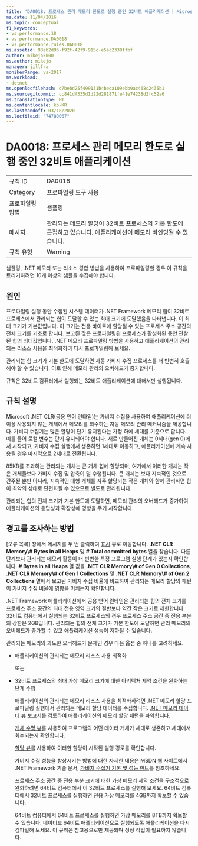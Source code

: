 ```yaml
---
title: 'DA0018: 프로세스 관리 메모리 한도로 실행 중인 32비트 애플리케이션 | Microsoft 문서'
ms.date: 11/04/2016
ms.topic: conceptual
f1_keywords:
- vs.performance.18
- vs.performance.DA0018
- vs.performance.rules.DA0018
ms.assetid: 98eb2d96-f92f-42f9-915c-e5ac2330ffbf
author: mikejo5000
ms.author: mikejo
manager: jillfra
monikerRange: vs-2017
ms.workload:
- dotnet
ms.openlocfilehash: d7bebd25f499131b4beda109ebb9ac468c2435b1
ms.sourcegitcommit: cc841df335d1d22d281871fe41e74238d2fc52a6
ms.translationtype: HT
ms.contentlocale: ko-KR
ms.lasthandoff: 03/18/2020
ms.locfileid: "74780067"
---
```

# <a name="da0018-32-bit-application-running-at-process-managed-memory-limits"></a>DA0018: 프로세스 관리 메모리 한도로 실행 중인 32비트 애플리케이션

|||
|-|-|
|규칙 ID|DA0018|
|Category|프로파일링 도구 사용|
|프로파일링 방법|샘플링|
|메시지|관리되는 메모리 할당이 32비트 프로세스의 기본 한도에 근접하고 있습니다. 애플리케이션이 메모리 바인딩될 수 있습니다.|
|규칙 유형|Warning|

 샘플링, .NET 메모리 또는 리소스 경합 방법을 사용하여 프로파일링할 경우 이 규칙을 트리거하려면 10개 이상의 샘플을 수집해야 합니다.

## <a name="cause"></a>원인
 프로파일링 실행 동안 수집된 시스템 데이터가 .NET Framework 메모리 힙이 32비트 프로세스에서 관리되는 힙이 도달할 수 있는 최대 크기에 도달했음을 나타냅니다. 이 최대 크기가 기본값입니다. 이 크기는 전용 바이트에 할당될 수 있는 프로세스 주소 공간의 전체 크기를 기초로 합니다. 보고된 값은 프로파일링된 프로세스가 활성화된 동안 관찰된 힙의 최대값입니다. .NET 메모리 프로파일링 방법을 사용하고 애플리케이션의 관리되는 리소스 사용을 최적화하여 다시 프로파일링해 보세요.

 관리되는 힙 크기가 기본 한도에 도달하면 자동 가비지 수집 프로세스를 더 빈번히 호출해야 할 수 있습니다. 이로 인해 메모리 관리의 오버헤드가 증가합니다.

 규칙은 32비트 컴퓨터에서 실행되는 32비트 애플리케이션에 대해서만 실행됩니다.

## <a name="rule-description"></a>규칙 설명
 Microsoft .NET CLR(공용 언어 런타임)는 가비지 수집을 사용하여 애플리케이션에 더 이상 사용되지 않는 개체에서 메모리를 회수하는 자동 메모리 관리 메커니즘을 제공합니다. 가비지 수집기는 많은 할당이 단기 유지된다는 가정 하에 세대를 기준으로 합니다. 예를 들어 로컬 변수는 단기 유지되어야 합니다. 새로 만들어진 개체는 0세대(gen 0)에서 시작되고, 가비지 수집 실행에서 생존하면 1세대로 이동하고, 애플리케이션에 계속 사용될 경우 마지막으로 2세대로 전환됩니다.

 85KB를 초과하는 관리되는 개체는 큰 개체 힙에 할당되며, 여기에서 이러한 개체는 작은 개체들보다 가비지 수집 및 압축이 덜 수행됩니다. 큰 개체는 보다 지속적인 것으로 간주될 뿐만 아니라, 지속적인 대형 개체를 자주 할당되는 작은 개체와 함께 관리하면 힙이 최악의 상태로 단편화될 수 있으므로 별도로 관리됩니다.

 관리되는 힙의 전체 크기가 기본 한도에 도달하면, 메모리 관리의 오버헤드가 증가하여 애플리케이션의 응답성과 확장성에 영향을 주기 시작합니다.

## <a name="how-to-investigate-a-warning"></a>경고를 조사하는 방법
 [오류 목록] 창에서 메시지를 두 번 클릭하여 [표시](../profiling/marks-view.md) 뷰로 이동합니다. **.NET CLR Memory\\# Bytes in all Heaps** 및 **# Total committed bytes** 열을 찾습니다. 다른 단계보다 관리되는 메모리 활동이 더 빈번한 특정 프로그램 실행 단계가 있는지 확인합니다. **# Bytes in all Heaps** 열 값을 **.NET CLR Memory\\# of Gen 0 Collections**, **.NET CLR Memory\\# of Gen 1 Collections** 및 **.NET CLR Memory\\# of Gen 2 Collections** 열에서 보고된 가비지 수집 비율에 비교하여 관리되는 메모리 할당의 패턴이 가비지 수집 비율에 영향을 미치는지 확인합니다.

 .NET Framework 애플리케이션에서 공용 언어 런타임은 관리되는 힙의 전체 크기를 프로세스 주소 공간의 최대 전용 영역 크기의 절반보다 약간 작은 크기로 제한합니다. 32비트 컴퓨터에서 실행되는 32비트 프로세스의 경우 프로세스 주소 공간 중 전용 부분의 상한은 2GB입니다. 관리되는 힙의 전체 크기가 기본 한도에 도달하면 관리 메모리의 오버헤드가 증가할 수 있고 애플리케이션 성능이 저하될 수 있습니다.

 관리되는 메모리의 과도한 오버헤드가 문제인 경우 다음 옵션 중 하나를 고려하세요.

- 애플리케이션의 관리되는 메모리 리소스 사용 최적화

   또는

- 32비트 프로세스의 최대 가상 메모리 크기에 대한 아키텍처 제약 조건을 완화하는 단계 수행

  애플리케이션의 관리되는 메모리 리소스 사용을 최적화하려면 .NET 메모리 할당 프로파일링 실행에서 관리되는 메모리 할당 데이터를 수집합니다. [.NET 메모리 데이터 뷰](../profiling/dotnet-memory-data-views.md) 보고서를 검토하여 애플리케이션의 메모리 할당 패턴을 파악합니다.

  [개체 수명 뷰](../profiling/object-lifetime-view.md)를 사용하여 프로그램의 어떤 데이터 개체가 세대로 생존하고 세대에서 회수되는지 확인합니다.

  [할당 뷰](../profiling/dotnet-memory-allocations-view.md)를 사용하여 이러한 할당이 시작된 실행 경로를 확인합니다.

  가비지 수집 성능을 향상시키는 방법에 대한 자세한 내용은 MSDN 웹 사이트에서 .NET Framework 기술 문서, [가비지 수집기 기본 및 성능 힌트](/previous-versions/dotnet/articles/ms973837(v=msdn.10))를 참조하세요.

  프로세스 주소 공간 중 전용 부분 크기에 대한 가상 메모리 제약 조건을 구조적으로 완화하려면 64비트 컴퓨터에서 이 32비트 프로세스를 실행해 보세요.  64비트 컴퓨터에서 32비트 프로세스를 실행하면 전용 가상 메모리를 4GB까지 확보할 수 있습니다.

  64비트 컴퓨터에서 64비트 프로세스를 실행하면 가상 메모리를 8TB까지 확보할 수 있습니다. 네이티브 64비트 애플리케이션으로 실행되도록 애플리케이션을 다시 컴파일해 보세요. 이 규칙은 참고용으로만 제공되며 정정 작업이 필요하지 않습니다.
